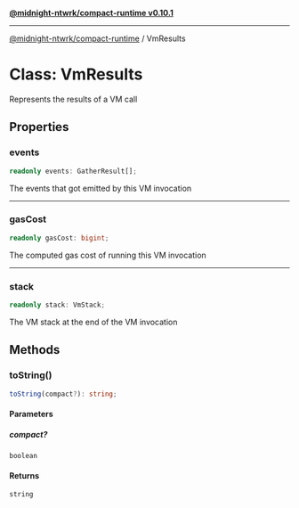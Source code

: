 [**@midnight-ntwrk/compact-runtime v0.10.1**](../README.md)

***

[@midnight-ntwrk/compact-runtime](../globals.md) / VmResults

# Class: VmResults

Represents the results of a VM call

## Properties

### events

```ts
readonly events: GatherResult[];
```

The events that got emitted by this VM invocation

***

### gasCost

```ts
readonly gasCost: bigint;
```

The computed gas cost of running this VM invocation

***

### stack

```ts
readonly stack: VmStack;
```

The VM stack at the end of the VM invocation

## Methods

### toString()

```ts
toString(compact?): string;
```

#### Parameters

##### compact?

`boolean`

#### Returns

`string`
